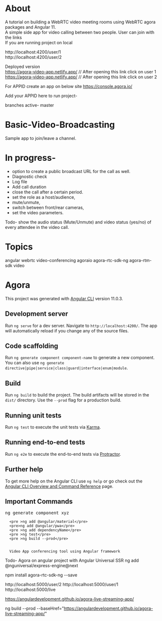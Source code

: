 

# About
 A tutorial on building a WebRTC video  meeting rooms using WebRTC agora packages and Angular 11. <br>
 A simple side app for video calling between two people. User can join with the links <br>
 If you are running project on local <br>
 
 http://localhost:4200/user/1 <br>
 http://localhost:4200/user/2 <br>
 
 Deployed version <br>
https://agora-video-app.netlify.app/  // After opening this link click on user 1 <br>
https://agora-video-app.netlify.app/ // After opening this link click on user 2


 
For APPID create an app on below site
https://console.agora.io/

Add your APPID here to run project-


branches active-
master

# Basic-Video-Broadcasting
Sample app to join/leave a channel. 
# In progress-
* option to create a public broadcast URL for the call as well. 
* Diagnostic check
* Log file
* Add call duration
* close the call after a certain period.
* set the role as a host/audience, 
* mute/unmute, 
* switch between front/rear cameras, 
* set the video parameters.


Todo- show the audio status (Mute/Unmute) and video status (yes/no) of every attendee in the video call.
# Topics
angular webrtc video-conferencing agoraio agora-rtc-sdk-ng agora-rtm-sdk video 

# Agora

This project was generated with [Angular CLI](https://github.com/angular/angular-cli) version 11.0.3.

## Development server

Run `ng serve` for a dev server. Navigate to `http://localhost:4200/`. The app will automatically reload if you change any of the source files.

## Code scaffolding

Run `ng generate component component-name` to generate a new component. You can also use `ng generate directive|pipe|service|class|guard|interface|enum|module`.

## Build

Run `ng build` to build the project. The build artifacts will be stored in the `dist/` directory. Use the `--prod` flag for a production build.

## Running unit tests

Run `ng test` to execute the unit tests via [Karma](https://karma-runner.github.io).

## Running end-to-end tests

Run `ng e2e` to execute the end-to-end tests via [Protractor](http://www.protractortest.org/).

## Further help

To get more help on the Angular CLI use `ng help` or go check out the [Angular CLI Overview and Command Reference](https://angular.io/cli) page.

## Important Commands
  <pre >ng generate component xyz</pre>
      <pre >ng add @angular/material</pre>
      <pre>ng add @angular/pwa</pre>
      <pre >ng add dependencyName</pre>
      <pre >ng test</pre>
      <pre >ng build --prod</pre>
      
      
      Video App conferencing tool using Angular framework

Todo-
      Agora on angular project with  Angular Universal SSR 
ng add @nguniversal/express-engine@next

npm install agora-rtc-sdk-ng --save

http://localhost:5000/user/2
http://localhost:5000/user/1
http://localhost:5000/live

https://angulardevelopment.github.io/agora-live-streaming-app/

ng build --prod --baseHref="https://angulardevelopment.github.io/agora-live-streaming-app/"

